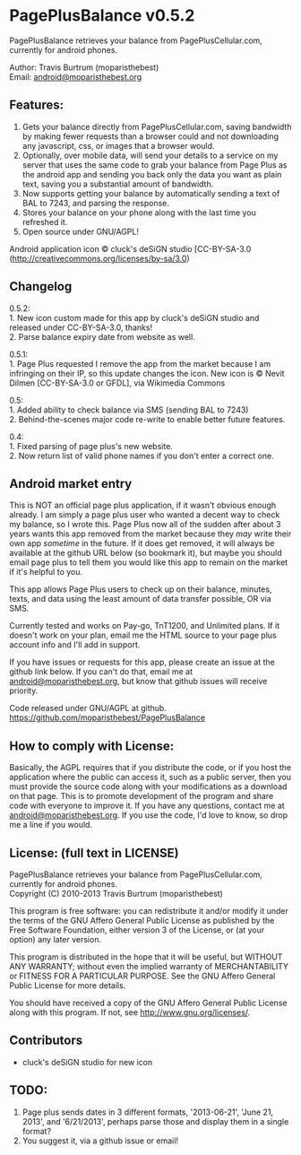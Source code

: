 PagePlusBalance v0.5.2
===========================
PagePlusBalance retrieves your balance from PagePlusCellular.com, currently for android phones.

Author: Travis Burtrum (moparisthebest)  
Email: android@moparisthebest.org

Features:
----------------------
1. Gets your balance directly from PagePlusCellular.com,
saving bandwidth by making fewer requests than a browser
could and not downloading any javascript, css, or images
that a browser would.
2. Optionally, over mobile data, will send your details
to a service on my server that uses the same code to grab
your balance from Page Plus as the android app and sending
you back only the data you want as plain text, saving you
a substantial amount of bandwidth.
3. Now supports getting your balance by automatically
sending a text of BAL to 7243, and parsing the response.
4. Stores your balance on your phone along with the last
time you refreshed it.
5. Open source under GNU/AGPL!

Android application icon © cluck's deSiGN studio [CC-BY-SA-3.0 (http://creativecommons.org/licenses/by-sa/3.0)

Changelog
----------------------
0.5.2:  
     1. New icon custom made for this app by cluck's deSiGN studio and released under CC-BY-SA-3.0, thanks!  
     2. Parse balance expiry date from website as well.

0.5.1:  
     1. Page Plus requested I remove the app from the market because I am infringing on their IP, so this update changes the icon.  New icon is © Nevit Dilmen [CC-BY-SA-3.0 or GFDL], via Wikimedia Commons
  
0.5:  
     1. Added ability to check balance via SMS (sending BAL to 7243)  
     2. Behind-the-scenes major code re-write to enable better future features.
  
0.4:  
     1. Fixed parsing of page plus's new website.  
     2. Now return list of valid phone names if you don't enter a correct one.

Android market entry
----------------------
This is NOT an official page plus application, if it wasn't obvious enough already.  I am simply a page plus user who wanted a decent way to check my balance, so I wrote this. Page Plus now all of the sudden after about 3 years wants this app removed from the market because they *may* write their own app *sometime* in the future.  If it does get removed, it will always be available at the github URL below (so bookmark it), but maybe you should email page plus to tell them you would like this app to remain on the market if it's helpful to you.
  
This app allows Page Plus users to check up on their balance, minutes, texts, and data using the least amount of data transfer possible, OR via SMS.

Currently tested and works on Pay-go, TnT1200, and Unlimited plans. If it doesn't work on your plan, email me the HTML source to your page plus account info and I'll add in support.

If you have issues or requests for this app, please create an issue at the github link below.  If you can't do that, email me at android@moparisthebest.org, but know that github issues will receive priority.

Code released under GNU/AGPL at github.
https://github.com/moparisthebest/PagePlusBalance

How to comply with License:
----------------------
Basically, the AGPL requires that if you distribute the code,
or if you host the application where the public can access it,
such as a public server, then you must provide the source code
along with your modifications as a download on that page.
This is to promote development of the program and share
code with everyone to improve it.  If you have any questions,
contact me at android@moparisthebest.org.  If you use the code,
I'd love to know, so drop me a line if you would.

License: (full text in LICENSE)
----------------------
PagePlusBalance retrieves your balance from PagePlusCellular.com, currently for android phones.  
Copyright (C) 2010-2013 Travis Burtrum (moparisthebest)

This program is free software: you can redistribute it and/or modify
it under the terms of the GNU Affero General Public License as published by
the Free Software Foundation, either version 3 of the License, or
(at your option) any later version.

This program is distributed in the hope that it will be useful,
but WITHOUT ANY WARRANTY; without even the implied warranty of
MERCHANTABILITY or FITNESS FOR A PARTICULAR PURPOSE.  See the
GNU Affero General Public License for more details.

You should have received a copy of the GNU Affero General Public License
along with this program.  If not, see <http://www.gnu.org/licenses/>.

Contributors
----------------------
* cluck's deSiGN studio for new icon

TODO:
----------------------
1. Page plus sends dates in 3 different formats, '2013-06-21', 'June 21, 2013', and '6/21/2013',
perhaps parse those and display them in a single format?
2. You suggest it, via a github issue or email!

